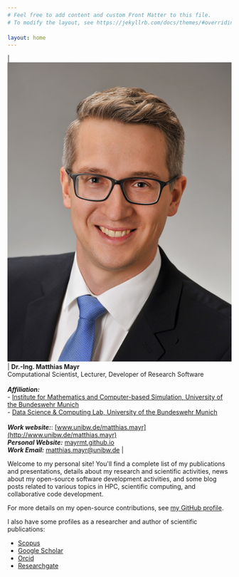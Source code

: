 ```yaml
---
# Feel free to add content and custom Front Matter to this file.
# To modify the layout, see https://jekyllrb.com/docs/themes/#overriding-theme-defaults

layout: home
---
```


| ![Dr.-Ing. Matthias Mayr](fig/mayr_2016.jpeg) | **Dr.-Ing. Matthias Mayr**<br>Computational Scientist, Lecturer, Developer of Research Software<br><br>***Affiliation:***<br>- [Institute for Mathematics and Computer-based Simulation, University of the Bundeswehr Munich](https://www.unibw.de/imcs-en)<br>- [Data Science & Computing Lab, University of the Bundeswehr Munich](www.unibw.de/imcs-en/dsc-lab)<br><br>***Work website:***: [www.unibw.de/matthias.mayr](http://www.unibw.de/matthias.mayr)<br>***Personal Website:*** [mayrmt.github.io](https://mayrmt.github.io)<br>***Work Email:*** [matthias.mayr@unibw.de](mailto:matthias.mayr@unibw.de) |

[comment]: <> (NOTE: the above single line for the figure and the side text is necessary for the formatting to work.  Any newline breaks this.)

Welcome to my personal site!
You'll find a complete list of my publications and presentations,
details about my research and scientific activities,
news about my open-source software development activities,
and some blog posts related to various topics in HPC, scientific computing, and collaborative code development.

For more details on my open-source contributions, see [my GitHub profile](https://github.com/mayrmt).

I also have some profiles as a researcher and author of scientific publications:

- [Scopus](https://www.scopus.com/authid/detail.uri?origin=resultslist&authorId=56533415400&zone=)
- [Google Scholar](https://scholar.google.de/citations?user=-U3wAecAAAAJ&hl=de)
- [Orcid](https://orcid.org/0000-0002-2780-1233)
- [Researchgate](https://www.researchgate.net/profile/Matthias_Mayr2)

